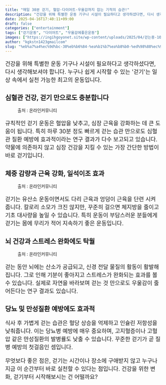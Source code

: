 ```yaml
---
title: "매일 30분 걷기, 혈압·다이어트·우울감까지 잡는 기적의 습관!"
description: "건강을 위해 특별한 운동 기구나 시설이 필요하다고 생각하셨다면, 다시 생각해보셔야 합니다. 누구나 쉽게 시작할 수 있는 '걷기'는 일상 속에서 실천 가능한 최고의 운동입니다."
date: 2025-04-16T17:40:11+09:00
draft: false
categories: ["entertainment"]
tags: ["걷기운동", "다이어트", "우울감에좋은운동"]
images: ["https://ingihgoyonet.site/wp-content/uploads/2025/04/걷는중-1024x683.jpg", "https://ingihgoyonet.site/wp-content/uploads/2025/04/걷기운동-683x1024.jpg", "https://ingihgoyonet.site/wp-content/uploads/2025/04/뇌건강-2-1-1024x641.jpg"]
author: "kgkstn1423gmailcom"
slug: "%eb%a7%a4%ec%9d%bc-30%eb%b6%84-%ea%b1%b7%ea%b8%b0-%ed%98%88%ec%95%95%c2%b7%eb%8b%a4%ec%9d%b4%ec%96%b4%ed%8a%b8%c2%b7%ec%9a%b0%ec%9a%b8%ea%b0%90%ea%b9%8c%ec%a7%80-%ec%9e%a1%eb%8a%94-%ea%b8%b0%ec%a0%81"
---
```


<p style="font-size:18px">건강을 위해 특별한 운동 기구나 시설이 필요하다고 생각하셨다면, 다시 생각해보셔야 합니다. 누구나 쉽게 시작할 수 있는 '걷기'는 일상 속에서 실천 가능한 최고의 운동입니다.</p> <h2 >심혈관 건강, 걷기 만으로도 충분합니다</h2> <figure ><img src="https://ingihgoyonet.site/wp-content/uploads/2025/04/걷는중-1024x683.jpg" alt="" style="aspect-ratio:16/9;object-fit:cover"/><figcaption >출처 : 온라인커뮤니티</figcaption></figure> <p style="font-size:18px">규칙적인 걷기 운동은 혈압을 낮추고, 심장 근육을 강화하는 데 큰 도움이 됩니다. 특히 하루 30분 정도 빠르게 걷는 습관 만으로도 심혈관 질환 예방에 효과적이라는 연구 결과가 다수 보고되고 있습니다. 약물에 의존하지 않고 심장 건강을 지킬 수 있는 가장 간단한 방법이 바로 걷기입니다.</p> <h2 >체중 감량과 근육 강화, 일석이조 효과</h2> <figure ><img src="https://ingihgoyonet.site/wp-content/uploads/2025/04/걷기운동-683x1024.jpg" alt="" style="aspect-ratio:16/9;object-fit:cover"/><figcaption >출처 : 온라인커뮤니티</figcaption></figure> <p style="font-size:18px">걷기는 유산소 운동이면서도 다리 근육과 엉덩이 근육을 단련 시켜줍니다. 칼로리 소모가 크진 않지만, 꾸준히 걸으면 체지방을 줄이고 기초 대사량을 높일 수 있습니다. 특히 운동이 부담스러운 분들에게 걷기는 몸에 무리가 적어 지속하기 좋은 운동입니다.</p> <h2 >뇌 건강과 스트레스 완화에도 탁월</h2> <figure ><img src="https://ingihgoyonet.site/wp-content/uploads/2025/04/뇌건강-2-1-1024x641.jpg" alt="" style="aspect-ratio:16/9;object-fit:cover"/><figcaption >출처 : 온라인커뮤니티</figcaption></figure> <p style="font-size:18px">걷는 동안 뇌에는 산소가 공급되고, 신경 전달 물질의 활동이 활발해집니다. 그로 인해 기분이 좋아지고 스트레스가 완화되는 효과를 볼 수 있습니다. 실제로 자연을 바라보며 걷는 것 만으로도 우울감이 줄어든다는 연구 결과도 있습니다.</p> <h2 >당뇨 및 만성질환 예방에도 효과적</h2> <p style="font-size:18px">식사 후 가볍게 걷는 습관은 혈당 상승을 억제하고 인슐린 저항성을 낮춰줍니다. 이는 당뇨병 예방에 매우 중요하며, 고지혈증이나 고혈압 같은 만성질환의 발병률도 낮출 수 있습니다. 꾸준한 걷기가 곧 질병 예방의 첫걸음인 셈입니다.</p> <p style="font-size:18px">무엇보다 좋은 점은, 걷기는 시간이나 장소에 구애받지 않고 누구나 지금 이 순간부터 바로 실천할 수 있다는 점입니다. 건강을 위한 변화, 걷기부터 시작해보시는 건 어떨까요?</p>